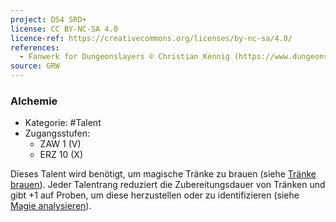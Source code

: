 ```yaml
---
project: DS4 SRD+
license: CC BY-NC-SA 4.0
licence-ref: https://creativecommons.org/licenses/by-nc-sa/4.0/
references: 
  - Fanwerk for Dungeonslayers © Christian Kennig (https://www.dungeonslayers.net/)
source: GRW
---
```


### Alchemie

- Kategorie: #Talent
- Zugangsstufen:
  - ZAW 1 (V)
  - ERZ 10 (X)

Dieses Talent wird benötigt, um magische Tränke zu brauen (siehe [Tränke brauen](../spielleitung-schaetze.md#tränke-brauen)). Jeder Talentrang reduziert die Zubereitungsdauer von Tränken und gibt +1 auf Proben, um diese herzustellen oder zu identifizieren (siehe [Magie analysieren](../regeln-magie.md#magie-analysieren)).

